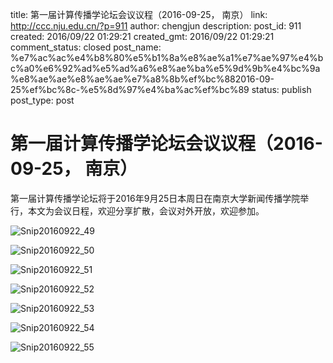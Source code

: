 title: 第一届计算传播学论坛会议议程（2016-09-25， 南京）
link: http://ccc.nju.edu.cn/?p=911
author: chengjun
description: 
post_id: 911
created: 2016/09/22 01:29:21
created_gmt: 2016/09/22 01:29:21
comment_status: closed
post_name: %e7%ac%ac%e4%b8%80%e5%b1%8a%e8%ae%a1%e7%ae%97%e4%bc%a0%e6%92%ad%e5%ad%a6%e8%ae%ba%e5%9d%9b%e4%bc%9a%e8%ae%ae%e8%ae%ae%e7%a8%8b%ef%bc%882016-09-25%ef%bc%8c-%e5%8d%97%e4%ba%ac%ef%bc%89
status: publish
post_type: post

# 第一届计算传播学论坛会议议程（2016-09-25， 南京）

第一届计算传播学论坛将于2016年9月25日本周日在南京大学新闻传播学院举行，本文为会议日程，欢迎分享扩散，会议对外开放，欢迎参加。

![Snip20160922_49](/wp-content/uploads/2016/09/Snip20160922_49-762x1024.png)

![Snip20160922_50](/wp-content/uploads/2016/09/Snip20160922_50-700x1024.png)

![Snip20160922_51](/wp-content/uploads/2016/09/Snip20160922_51-694x1024.png)

![Snip20160922_52](/wp-content/uploads/2016/09/Snip20160922_52-703x1024.png)

![Snip20160922_53](/wp-content/uploads/2016/09/Snip20160922_53-699x1024.png)

![Snip20160922_54](/wp-content/uploads/2016/09/Snip20160922_54-691x1024.png)

![Snip20160922_55](/wp-content/uploads/2016/09/Snip20160922_55-700x1024.png)